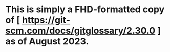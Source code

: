 # This is simply a FHD-formatted copy of [ https://git-scm.com/docs/gitglossary/2.30.0 ] as of August 2023.
